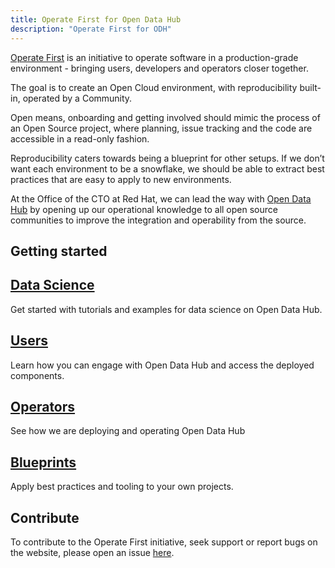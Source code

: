 ```yaml
---
title: Operate First for Open Data Hub
description: "Operate First for ODH"
---
```

 
[Operate First](https://openinfralabs.org/operate-first-manifesto/) is an initiative to operate software in a production-grade environment - bringing users, developers and operators closer together.

The goal is to create an Open Cloud environment, with reproducibility built-in, operated by a Community.

Open means, onboarding and getting involved should mimic the process of an Open Source project, where planning, issue tracking and the code are accessible in a read-only fashion.

Reproducibility caters towards being a blueprint for other setups. If we don’t want each environment to be a snowflake, we should be able to extract best practices that are easy to apply to new environments.
 
At the Office of the CTO at Red Hat, we can lead the way with [Open Data Hub](https://opendatahub.io/) by opening up our operational knowledge to all open source communities to improve the integration and operability from the source.
 
 
## Getting started
 
## [Data Science](/data-science/)
 
Get started with tutorials and examples for data science on Open Data Hub.
 
## [Users](/users/)
 
Learn how you can engage with Open Data Hub and access the deployed components.
 
## [Operators](/operators/)
 
See how we are deploying and operating Open Data Hub
 
## [Blueprints](/blueprints/)
 
Apply best practices and tooling to your own projects.
 
## Contribute
 
To contribute to the Operate First initiative, seek support or report bugs on the website, please open an issue [here](https://github.com/operate-first/operate-first.github.io/issues).